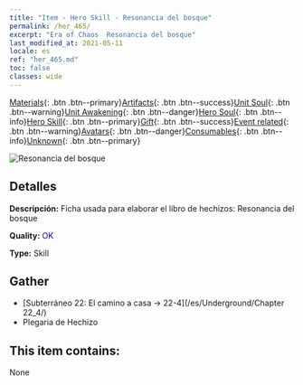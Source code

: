 ```yaml
---
title: "Item - Hero Skill - Resonancia del bosque"
permalink: /her_465/
excerpt: "Era of Chaos  Resonancia del bosque"
last_modified_at: 2021-05-11
locale: es
ref: "her_465.md"
toc: false
classes: wide
---
```

 [Materials](/ItemsES/){: .btn .btn--primary}[Artifacts](/ItemsES/Artifacts/){: .btn .btn--success}[Unit Soul](/ItemsES/UnitSoul/){: .btn .btn--warning}[Unit Awakening](/ItemsES/UnitAwakening/){: .btn .btn--danger}[Hero Soul](/ItemsES/HeroSoul/){: .btn .btn--info}[Hero Skill](/ItemsES/HeroSkill/){: .btn .btn--primary}[Gift](/ItemsES/Gift/){: .btn .btn--success}[Event related](/ItemsES/Events/){: .btn .btn--warning}[Avatars](/ItemsES/Avatars/){: .btn .btn--danger}[Consumables](/ItemsES/Consumables/){: .btn .btn--info}[Unknown](/ItemsES/Unknown/){: .btn .btn--primary}

 ![Resonancia del bosque](/images/t/ps_senlingongming.png)

## Detalles
 **Descripción:** Ficha usada para elaborar el libro de hechizos: Resonancia del bosque

 **Quality:** <span style="color: #0000CD">OK</span>

 **Type:** Skill

## Gather

*    [Subterráneo 22: El camino a casa -> 22-4](/es/Underground/Chapter 22_4/) 
*    Plegaria de Hechizo 

## This item contains:

  None

